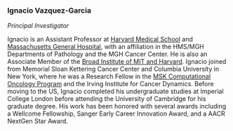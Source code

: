 ### Ignacio Vazquez-Garcia

_Principal Investigator_

Ignacio is an Assistant Professor at [Harvard Medical School](https://hms.harvard.edu/) and [Massachusetts General Hospital](https://www.massgeneral.org/research/about/overview-of-the-research-institute), with an affiliation in the HMS/MGH Departments of Pathology and the MGH Cancer Center. He is also an Associate Member of the [Broad Institute of MIT and Harvard](https://www.broadinstitute.org/). Ignacio joined from Memorial Sloan Kettering Cancer Center and Columbia University in New York, where he was a Research Fellow in the [MSK Computational Oncology Program](https://componcmsk.org/) and the Irving Institute for Cancer Dynamics. Before moving to the US, Ignacio completed his undergraduate studies at Imperial College London before attending the University of Cambridge for his graduate degree. His work has been honored with several awards including a Wellcome Fellowship, Sanger Early Career Innovation Award, and a AACR NextGen Star Award.
